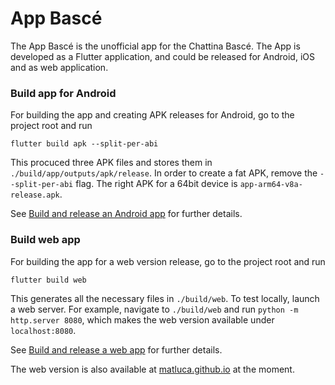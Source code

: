 # App Bascé

The App Bascé is the unofficial app for the Chattina Bascé.
The App is developed as a Flutter application, and could be released for Android, iOS and as web
application.

### Build app for Android

For building the app and creating APK releases for Android, go to the project root and run
```
flutter build apk --split-per-abi
```
This procuced three APK files and stores them in `./build/app/outputs/apk/release`. In order to
create a fat APK, remove the `--split-per-abi` flag. The right APK for a 64bit device is
`app-arm64-v8a-release.apk`.

See [Build and release an Android app](https://flutter.dev/docs/deployment/android) for further
details.

### Build web app

For building the app for a web version release, go to the project root and run
```
flutter build web
```
This generates all the necessary files in `./build/web`. To test locally, launch a web server.
For example, navigate to `./build/web` and run `python -m http.server 8080`, which makes the web
version available under `localhost:8080`.

See [Build and release a web app](https://flutter.dev/docs/deployment/web) for further
details.

The web version is also available at [matluca.github.io](https://matluca.github.io) at the moment.
